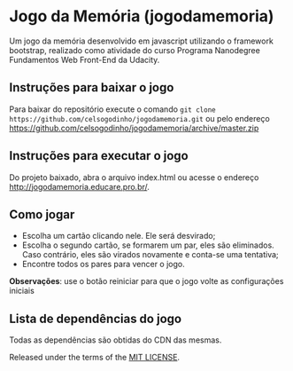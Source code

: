 # Jogo da Memória (jogodamemoria)

Um jogo da memória desenvolvido em javascript utilizando o framework bootstrap, realizado como atividade do curso Programa Nanodegree Fundamentos Web Front-End da Udacity.

## Instruções para baixar o jogo

Para baixar do repositório execute o comando `git clone https://github.com/celsogodinho/jogodamemoria.git` ou pelo endereço https://github.com/celsogodinho/jogodamemoria/archive/master.zip

## Instruções para executar o jogo

Do projeto baixado, abra o arquivo index.html ou acesse o endereço http://jogodamemoria.educare.pro.br/.

## Como jogar

- Escolha um cartão clicando nele. Ele será desvirado;
- Escolha o segundo cartão, se formarem um par, eles são eliminados. Caso contrário, eles são virados novamente e conta-se uma tentativa;
- Encontre todos os pares para vencer o jogo.

**Observações**: use o botão reiniciar para que o jogo volte as configurações iniciais

## Lista de dependências do jogo
Todas as dependências são obtidas do CDN das mesmas.


Released under the terms of the [MIT LICENSE](LICENSE).

